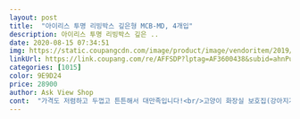 ```yaml
---
layout: post 
title:  "아이리스 투명 리빙박스 깊은형 MCB-MD, 4개입" 
description: 아이리스 투명 리빙박스 깊은 ..
date: 2020-08-15 07:34:51 
img: https://static.coupangcdn.com/image/product/image/vendoritem/2019/09/11/4741350347/f2c89771-1338-4b5a-8754-3ad292df0438.jpg 
linkUrl: https://link.coupang.com/re/AFFSDP?lptag=AF3600438&subid=ahnPublicAsk&pageKey=218273702&itemId=675675759&vendorItemId=4741350347&traceid=V0-113-4737d1fd99087091 
categories: [1015] 
color: 9E9D24 
price: 28900 
author: Ask View Shop 
cont:  "가격도 저렴하고 두껍고 튼튼해서 대만족입니다!<br/>고양이 화장실 보호집(강아지가 냥이똥 먹음ㅠ)<br/>깨짐없이 도착햇어요.<br/><br/>두번연속 깨짐없이도착해서 잘 사용중이에요.<br/> 다소에서파는게 가성비너무좋았는데 좀더 깊은걸 찾게되다 발션해서구먀햣어요.<br/> 위에서볼때  다소제품이 더 큰듯하지만 깊이는 깊지않아요.<br/> 근데여기서판매하시는건 위에서볼땬 좀 작운듯해도 깊이가있어 더좋았어요.<br/> 자리차지 덜 하고 탄탄해요.<br/> 다소는 좀 흐느적거림이 있는게 있어서요.<br/>ㅎ 두번에나눠 도착잘해서 깔끔하게정리해서 지내는중이에요.<br/>ㅎ 대만족이에요!<br/>사료통.<br/>쌀통.<br/><br/>사용했어요.<br/><br/>안입는 계절옷들 정리하고 깔끔하게 정돈하는데는 최고인듯!<br/>옷 보관하려다가 생각보단 작아서요.<br/><br/>옷가지들 대충 접어서 넣어도<br/>투명해서 나중에 찾기 쉬웠습니다!<br/>투명해서 좋아요.<br/><br/>평소 정리정돈 잘 못하는 남자입니다만 3분만에 스피드 정리!<br/>" 
---
```

